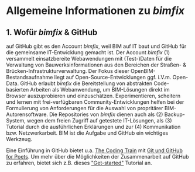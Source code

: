 # Allgemeine Informationen zu *bimfix*

## 1. Wofür *bimfix* & GitHub

auf GitHub gibt es den Account *bimfix*, weil BIM auf IT baut und GitHub für die gemeinsame IT-Entwicklung gemacht ist. Der Account *bimfix* (1) versammelt einsatzbereite Webawendungen mit (Test-)Daten für die Verwaltung von Bauwerksinformationen aus den Bereichen der Straßen- & Brücken-Infrastrukturverwaltung. Der Fokus dieser OpenBIM-Bestandsaufnahme liegt auf Open-Source-Entwicklungen ggf. i.V.m. Open-Data. GitHub erlaubt *bimfix* die Bereitstellung von abstrakten Code-basierten Arbeiten als Webanwendung, um BIM-Lösungen direkt im Browser auszuprobieren und einzuschätzen. Experimentieren, scheitern und lernen mit frei-verfügbaren Community-Entwicklungen helfen bei der Formulierung von Anforderungen für die Auswahl von propritärer BIM-Autorensoftware. Die Repositories von *bimfix* dienen auch als (2) Backup-System, wegen dem freien Zugriff auf getestete IT-Lösungen, als (3) Tutorial durch die ausführlichen Erklärungen und zur (4) Kommunikation bzw. Netzwerkarbeit. BIM ist die Aufgabe und GitHub ein wichtiges Werkzeug.

Eine Einführung in GitHub bietet u.a. [The Coding Train](https://github.com/CodingTrain) mit [Git und GitHub for Poets](https://youtu.be/BCQHnlnPusY). Um mehr über die Möglichkeiten der Zusammenarbeit auf GitHub zu erfahren, bietet sich z.B. dieses ["Get-started"](https://docs.github.com/de/get-started/quickstart/hello-world) Tutorial an.
